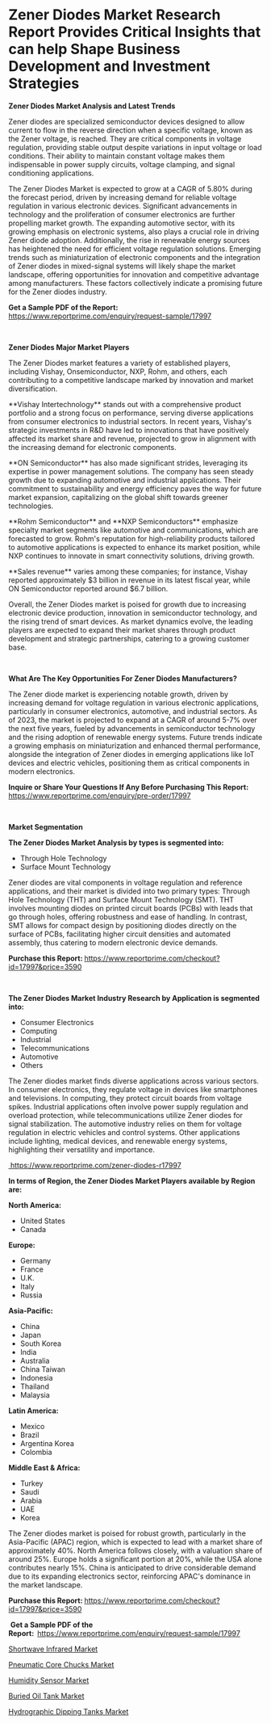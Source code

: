 <p><h1>Zener Diodes Market Research Report Provides Critical Insights that can help Shape Business Development and Investment Strategies</h1></p><p><strong>Zener Diodes Market Analysis and Latest Trends</strong></p>
<p><p>Zener diodes are specialized semiconductor devices designed to allow current to flow in the reverse direction when a specific voltage, known as the Zener voltage, is reached. They are critical components in voltage regulation, providing stable output despite variations in input voltage or load conditions. Their ability to maintain constant voltage makes them indispensable in power supply circuits, voltage clamping, and signal conditioning applications.</p><p>The Zener Diodes Market is expected to grow at a CAGR of 5.80% during the forecast period, driven by increasing demand for reliable voltage regulation in various electronic devices. Significant advancements in technology and the proliferation of consumer electronics are further propelling market growth. The expanding automotive sector, with its growing emphasis on electronic systems, also plays a crucial role in driving Zener diode adoption. Additionally, the rise in renewable energy sources has heightened the need for efficient voltage regulation solutions. Emerging trends such as miniaturization of electronic components and the integration of Zener diodes in mixed-signal systems will likely shape the market landscape, offering opportunities for innovation and competitive advantage among manufacturers. These factors collectively indicate a promising future for the Zener diodes industry.</p></p>
<p><strong>Get a Sample PDF of the Report:&nbsp;</strong> <a href="https://www.reportprime.com/enquiry/request-sample/17997?utm_campaign=2034&utm_medium=2&utm_source=Github&utm_content=ia&utm_term=18032025&utm_id=zener-diodes">https://www.reportprime.com/enquiry/request-sample/17997</a></p>
<p>&nbsp;</p>
<p><strong>Zener Diodes Major Market Players</strong></p>
<p><p>The Zener Diodes market features a variety of established players, including Vishay, Onsemiconductor, NXP, Rohm, and others, each contributing to a competitive landscape marked by innovation and market diversification. </p><p>**Vishay Intertechnology** stands out with a comprehensive product portfolio and a strong focus on performance, serving diverse applications from consumer electronics to industrial sectors. In recent years, Vishay's strategic investments in R&D have led to innovations that have positively affected its market share and revenue, projected to grow in alignment with the increasing demand for electronic components.</p><p>**ON Semiconductor** has also made significant strides, leveraging its expertise in power management solutions. The company has seen steady growth due to expanding automotive and industrial applications. Their commitment to sustainability and energy efficiency paves the way for future market expansion, capitalizing on the global shift towards greener technologies.</p><p>**Rohm Semiconductor** and **NXP Semiconductors** emphasize specialty market segments like automotive and communications, which are forecasted to grow. Rohm's reputation for high-reliability products tailored to automotive applications is expected to enhance its market position, while NXP continues to innovate in smart connectivity solutions, driving growth.</p><p>**Sales revenue** varies among these companies; for instance, Vishay reported approximately $3 billion in revenue in its latest fiscal year, while ON Semiconductor reported around $6.7 billion. </p><p>Overall, the Zener Diodes market is poised for growth due to increasing electronic device production, innovation in semiconductor technology, and the rising trend of smart devices. As market dynamics evolve, the leading players are expected to expand their market shares through product development and strategic partnerships, catering to a growing customer base.</p></p>
<p>&nbsp;</p>
<p><strong>What Are The Key Opportunities For Zener Diodes Manufacturers?</strong></p>
<p><p>The Zener diode market is experiencing notable growth, driven by increasing demand for voltage regulation in various electronic applications, particularly in consumer electronics, automotive, and industrial sectors. As of 2023, the market is projected to expand at a CAGR of around 5-7% over the next five years, fueled by advancements in semiconductor technology and the rising adoption of renewable energy systems. Future trends indicate a growing emphasis on miniaturization and enhanced thermal performance, alongside the integration of Zener diodes in emerging applications like IoT devices and electric vehicles, positioning them as critical components in modern electronics.</p></p>
<p><strong>Inquire or Share Your Questions If Any Before Purchasing This Report:</strong> <a href="https://www.reportprime.com/enquiry/pre-order/17997?utm_campaign=2034&utm_medium=2&utm_source=Github&utm_content=ia&utm_term=18032025&utm_id=zener-diodes">https://www.reportprime.com/enquiry/pre-order/17997</a></p>
<p>&nbsp;</p>
<p><strong>Market Segmentation</strong></p>
<p><strong>The Zener Diodes Market Analysis by types is segmented into:</strong></p>
<p><ul><li>Through Hole Technology</li><li>Surface Mount Technology</li></ul></p>
<p><p>Zener diodes are vital components in voltage regulation and reference applications, and their market is divided into two primary types: Through Hole Technology (THT) and Surface Mount Technology (SMT). THT involves mounting diodes on printed circuit boards (PCBs) with leads that go through holes, offering robustness and ease of handling. In contrast, SMT allows for compact design by positioning diodes directly on the surface of PCBs, facilitating higher circuit densities and automated assembly, thus catering to modern electronic device demands.</p></p>
<p><strong>Purchase this Report:&nbsp;</strong><a href="https://www.reportprime.com/checkout?id=17997&price=3590&utm_campaign=2034&utm_medium=2&utm_source=Github&utm_content=ia&utm_term=18032025&utm_id=zener-diodes">https://www.reportprime.com/checkout?id=17997&price=3590</a></p>
<p>&nbsp;</p>
<p><strong>The Zener Diodes Market Industry Research by Application is segmented into:</strong></p>
<p><ul><li>Consumer Electronics</li><li>Computing</li><li>Industrial</li><li>Telecommunications</li><li>Automotive</li><li>Others</li></ul></p>
<p><p>The Zener diodes market finds diverse applications across various sectors. In consumer electronics, they regulate voltage in devices like smartphones and televisions. In computing, they protect circuit boards from voltage spikes. Industrial applications often involve power supply regulation and overload protection, while telecommunications utilize Zener diodes for signal stabilization. The automotive industry relies on them for voltage regulation in electric vehicles and control systems. Other applications include lighting, medical devices, and renewable energy systems, highlighting their versatility and importance.</p></p>
<p><a href="https://www.reportprime.com/zener-diodes-r17997?utm_campaign=2034&utm_medium=2&utm_source=Github&utm_content=ia&utm_term=18032025&utm_id=zener-diodes">&nbsp;https://www.reportprime.com/zener-diodes-r17997</a></p>
<p><strong>In terms of Region, the Zener Diodes Market Players available by Region are:</strong></p>
<p>
    <p> <strong> North America: </strong>
        <ul>
            <li>United States</li>
            <li>Canada</li>
        </ul>
        </p> 
    <p> <strong> Europe: </strong>
        <ul>
            <li>Germany</li>
            <li>France</li>
            <li>U.K.</li>
            <li>Italy</li>
            <li>Russia</li>
        </ul>
        </p> 
    <p> <strong> Asia-Pacific: </strong>
        <ul>
            <li>China</li>
            <li>Japan</li>
            <li>South Korea</li>
            <li>India</li>
            <li>Australia</li>
            <li>China Taiwan</li>
            <li>Indonesia</li>
            <li>Thailand</li>
            <li>Malaysia</li>
        </ul>
        </p> 
    <p> <strong> Latin America: </strong>
        <ul>
            <li>Mexico</li>
            <li>Brazil</li>
            <li>Argentina Korea</li>
            <li>Colombia</li>
        </ul>
        </p> 
    <p> <strong> Middle East & Africa: </strong>
        <ul>
            <li>Turkey</li>
            <li>Saudi</li>
            <li>Arabia</li>
            <li>UAE</li>
            <li>Korea</li>
        </ul>
    </p>
    </p>
<p><p>The Zener diodes market is poised for robust growth, particularly in the Asia-Pacific (APAC) region, which is expected to lead with a market share of approximately 40%. North America follows closely, with a valuation share of around 25%. Europe holds a significant portion at 20%, while the USA alone contributes nearly 15%. China is anticipated to drive considerable demand due to its expanding electronics sector, reinforcing APAC's dominance in the market landscape.</p></p>
<p><strong>Purchase this Report: </strong><a href="https://www.reportprime.com/checkout?id=17997&price=3590&utm_campaign=2034&utm_medium=2&utm_source=Github&utm_content=ia&utm_term=18032025&utm_id=zener-diodes">https://www.reportprime.com/checkout?id=17997&price=3590</a></p>
<p>&nbsp;<strong>Get a Sample PDF of the Report:&nbsp;&nbsp;</strong><a href="https://www.reportprime.com/enquiry/request-sample/17997?utm_campaign=2034&utm_medium=2&utm_source=Github&utm_content=ia&utm_term=18032025&utm_id=zener-diodes">https://www.reportprime.com/enquiry/request-sample/17997</a></p>
<p><strong></strong></p>
<p><p><a href="https://github.com/yosenadhler/Market-Research-Report-List-1/blob/main/shortwave-infrared-market.md?utm_campaign=2034&utm_medium=2&utm_source=Github&utm_content=ia&utm_term=18032025&utm_id=zener-diodes">Shortwave Infrared Market</a></p><p><a href="https://www.linkedin.com/pulse/thorough-overview-pneumatic-core-chucks-market-including-buwnf?utm_campaign=2034&utm_medium=2&utm_source=Github&utm_content=ia&utm_term=18032025&utm_id=zener-diodes">Pneumatic Core Chucks Market</a></p><p><a href="https://github.com/achilekirwan/Market-Research-Report-List-1/blob/main/humidity-sensor-market.md?utm_campaign=2034&utm_medium=2&utm_source=Github&utm_content=ia&utm_term=18032025&utm_id=zener-diodes">Humidity Sensor Market</a></p><p><a href="https://www.linkedin.com/pulse/market-insights-revenue-forecast-buried-oil-tank-107-cagr-muhgf?utm_campaign=2034&utm_medium=2&utm_source=Github&utm_content=ia&utm_term=18032025&utm_id=zener-diodes">Buried Oil Tank Market</a></p><p><a href="https://www.linkedin.com/pulse/hydrographic-dipping-tanks-market-assessment-predictive-metrics-osp9e?utm_campaign=2034&utm_medium=2&utm_source=Github&utm_content=ia&utm_term=18032025&utm_id=zener-diodes">Hydrographic Dipping Tanks Market</a></p></p>